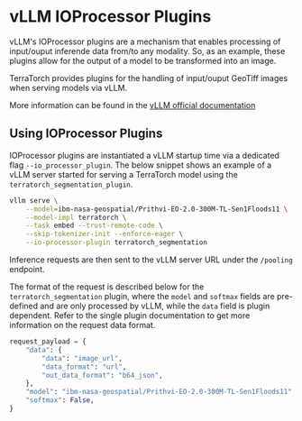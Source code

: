 # vLLM IOProcessor Plugins
vLLM's IOProcessor plugins are a mechanism that enables processing of input/ouput inferende data from/to any modality. So, as an example, these plugins allow for the output of a model to be transformed into an image.

TerraTorch provides plugins for the handling of input/ouput GeoTiff images when serving models via vLLM.

More information can be found in the [vLLM official documentation](https://docs.vllm.ai/en/latest/design/io_processor_plugins.html)

## Using IOProcessor Plugins

IOProcessor plugins are instantiated a vLLM startup time via a dedicated flag `--io_processor_plugin`. The below snippet shows an example of a vLLM server started for serving a TerraTorch model using the `terratorch_segmentation_plugin`.


```bash
vllm serve \
    --model=ibm-nasa-geospatial/Prithvi-EO-2.0-300M-TL-Sen1Floods11 \
    --model-impl terratorch \
    --task embed --trust-remote-code \
    --skip-tokenizer-init --enforce-eager \
    --io-processor-plugin terratorch_segmentation
```

Inference requests are then sent to the vLLM server URL under the `/pooling` endpoint.

The format of the request is described below for the `terratorch_segmentation` plugin, where the `model` and `softmax` fields are pre-defined and are only processed by vLLM, while the `data` field is plugin dependent. Refer to the single plugin documentation to get more information on the request data format.

```python
request_payload = {
    "data": {
        "data": "image_url",
        "data_format": "url",
        "out_data_format": "b64_json",
    },
    "model": "ibm-nasa-geospatial/Prithvi-EO-2.0-300M-TL-Sen1Floods11",
    "softmax": False,
}
```